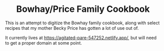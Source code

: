 <h1 align="center">
  Bowhay/Price Family Cookbook
</h1>

This is an attempt to digitize the Bowhay family cookbook, along with select recipes that my mother Becky Price has gotten a lot of use out of.

It currently lives at https://agitated-pare-547252.netlify.app/, but will need to get a proper domain at some point.